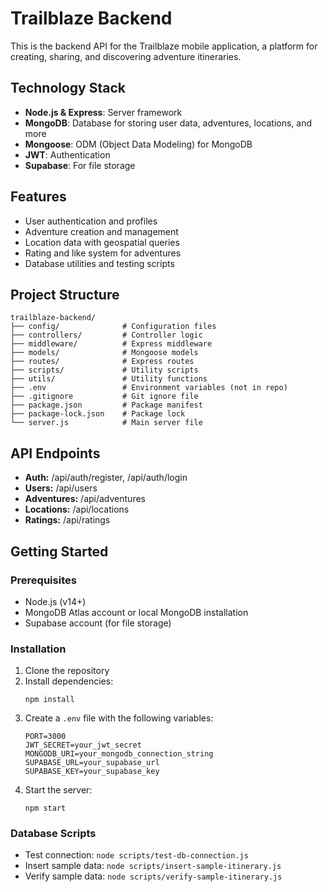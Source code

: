 # Trailblaze Backend

This is the backend API for the Trailblaze mobile application, a platform for creating, sharing, and discovering adventure itineraries.

## Technology Stack

- **Node.js & Express**: Server framework
- **MongoDB**: Database for storing user data, adventures, locations, and more
- **Mongoose**: ODM (Object Data Modeling) for MongoDB
- **JWT**: Authentication
- **Supabase**: For file storage

## Features

- User authentication and profiles
- Adventure creation and management
- Location data with geospatial queries
- Rating and like system for adventures
- Database utilities and testing scripts

## Project Structure

```
trailblaze-backend/
├── config/              # Configuration files
├── controllers/         # Controller logic
├── middleware/          # Express middleware
├── models/              # Mongoose models
├── routes/              # Express routes
├── scripts/             # Utility scripts
├── utils/               # Utility functions
├── .env                 # Environment variables (not in repo)
├── .gitignore           # Git ignore file
├── package.json         # Package manifest
├── package-lock.json    # Package lock
└── server.js            # Main server file
```

## API Endpoints

- **Auth:** /api/auth/register, /api/auth/login
- **Users:** /api/users
- **Adventures:** /api/adventures
- **Locations:** /api/locations
- **Ratings:** /api/ratings

## Getting Started

### Prerequisites

- Node.js (v14+)
- MongoDB Atlas account or local MongoDB installation
- Supabase account (for file storage)

### Installation

1. Clone the repository
2. Install dependencies:
   ```
   npm install
   ```
3. Create a `.env` file with the following variables:
   ```
   PORT=3000
   JWT_SECRET=your_jwt_secret
   MONGODB_URI=your_mongodb_connection_string
   SUPABASE_URL=your_supabase_url
   SUPABASE_KEY=your_supabase_key
   ```
4. Start the server:
   ```
   npm start
   ```

### Database Scripts

- Test connection: `node scripts/test-db-connection.js`
- Insert sample data: `node scripts/insert-sample-itinerary.js`
- Verify sample data: `node scripts/verify-sample-itinerary.js` 